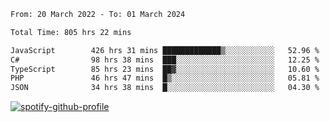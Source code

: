 <!--START_SECTION:waka-->

```txt
From: 20 March 2022 - To: 01 March 2024

Total Time: 805 hrs 22 mins

JavaScript        426 hrs 31 mins █████████████▒░░░░░░░░░░░   52.96 %
C#                98 hrs 38 mins  ███░░░░░░░░░░░░░░░░░░░░░░   12.25 %
TypeScript        85 hrs 23 mins  ██▓░░░░░░░░░░░░░░░░░░░░░░   10.60 %
PHP               46 hrs 47 mins  █▒░░░░░░░░░░░░░░░░░░░░░░░   05.81 %
JSON              34 hrs 38 mins  █░░░░░░░░░░░░░░░░░░░░░░░░   04.30 %
```

<!--END_SECTION:waka-->
[![spotify-github-profile](https://spotify-github-profile.vercel.app/api/view?uid=c00zprrvy9xiloa9qnco3hmng&cover_image=true&theme=novatorem&show_offline=false&background_color=121212&bar_color=53b14f&bar_color_cover=false)](https://spotify-github-profile.vercel.app/api/view?uid=c00zprrvy9xiloa9qnco3hmng&redirect=true)



